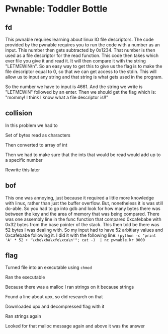 # Pwnable: Toddler Bottle

## fd
This pwnable requires learning about linux IO file descriptors. The code
provided by the pwnable requires you to run the code with a number as an 
input. This number then gets subtracted by 0x1234. That number is then used
as a file descriptor for the read function. This code then takes which ever
file you give it and read it. It will then compare it with the string 
"LETMEWIN\n". So an easy way to get this to give us the flag is to make the 
file descriptor equal to 0, so that we can get access to the stdin. This will
allow us to input any string and that string is what gets used in  the program.

So the number we have to input is 4661. And the string we write is "LETMEWIN"
followed by an enter. Then we should get the flag which is:
"mommy! I think I know what a file descriptor is!!"

## collision
In this problem we had to 

Set of bytes read as characters 


Then converted to array of int

Then we had to make sure that the ints that would be read would add up to a 
specific number

Rewrite this later

## bof
This one was annoying, just because it required a little more knowledge
with linux, rather than just the buffer overflow. But, nonetheless it is 
was still do-able. So you had to go into gdb and look for how many bytes
there was between the key and the area of memory that was being compared.
There was one assembly line in the func function that compared 0xcafebabe 
with 0x32 bytes from the base pointer of the stack. This then told be there 
was 52 bytes I was dealing with. So my input had to have 52 arbitiary values
and 0xcafebabe following it. I did it with the following line: 
``` (python -c "print 'A' * 52 + '\xbe\xba\xfe\xca\n'"; cat -)  | nc pwnable.kr 9000 ```

## flag
Turned file into an executable using ```chmod```

Ran the executable

Because there was a malloc I ran strings on it because strings

Found a line about upx, so did research on that

Downloaded upx and decompressed flag with it

Ran strings again

Looked for that malloc message again and above it was the answer


